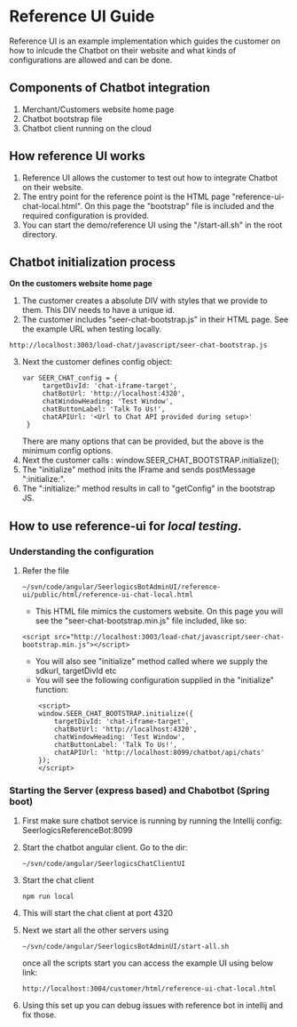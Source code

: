 # **Reference UI Guide**

Reference UI is an example implementation which guides the customer on how to inlcude the Chatbot on their website and what kinds of configurations are allowed and can be done.

## **Components of Chatbot integration**

1. Merchant/Customers website home page
2. Chatbot bootstrap file
3. Chatbot client running on the cloud

## **How reference UI works**

1. Reference UI allows the customer to test out how to integrate Chatbot on their website.
2. The entry point for the reference point is the HTML page "reference-ui-chat-local.html". On this page the "bootstrap" file is included and the required configuration is provided.
3. You can start the demo/reference UI using the "/start-all.sh" in the root directory.

## **Chatbot initialization process**

**On the customers website home page**

1. The customer creates a absolute DIV with styles that we provide to them. This DIV needs to have a unique id.
2. The customer includes "seer-chat-bootstrap.js" in their HTML page. See the example URL when testing locally.

```
http://localhost:3003/load-chat/javascript/seer-chat-bootstrap.js
```

3. Next the customer defines config object:
   ```
   var SEER_CHAT_config = {
        targetDivId: 'chat-iframe-target',
        chatBotUrl: 'http://localhost:4320',
        chatWindowHeading: 'Test Window',
        chatButtonLabel: 'Talk To Us!',
        chatAPIUrl: '<Url to Chat API provided during setup>'
    }
   ```
   There are many options that can be provided, but the above is the minimum config options.
4. Next the customer calls : window.SEER_CHAT_BOOTSTRAP.initialize();
5. The "initialize" method inits the IFrame and sends postMessage ":initialize:".
6. The ":initialize:" method results in call to "getConfig" in the bootstrap JS.

## **How to use reference-ui for _local testing_.**

### **Understanding the configuration**

1. Refer the file

   ```
   ~/svn/code/angular/SeerlogicsBotAdminUI/reference-ui/public/html/reference-ui-chat-local.html
   ```

   - This HTML file mimics the customers website.
     On this page you will see the "seer-chat-bootstrap.min.js" file included, like so:

   ```
   <script src="http://localhost:3003/load-chat/javascript/seer-chat-bootstrap.min.js"></script>
   ```

   - You will also see "initialize" method called where we supply the sdkurl, targetDivId etc
   - You will see the following configuration supplied in the "initialize" function:

   ```
       <script>
       window.SEER_CHAT_BOOTSTRAP.initialize({
           targetDivId: 'chat-iframe-target',
           chatBotUrl: 'http://localhost:4320',
           chatWindowHeading: 'Test Window',
           chatButtonLabel: 'Talk To Us!',
           chatAPIUrl: 'http://localhost:8099/chatbot/api/chats'
       });
       </script>
   ```

### **Starting the Server (express based) and Chabotbot (Spring boot)**

1. First make sure chatbot service is running by running the Intellij config: SeerlogicsReferenceBot:8099

2. Start the chatbot angular client. Go to the dir:
   ```
   ~/svn/code/angular/SeerlogicsChatClientUI
   ```
3. Start the chat client

   ```
   npm run local
   ```

4. This will start the chat client at port 4320

5. Next we start all the other servers using
   ```
   ~/svn/code/angular/SeerlogicsBotAdminUI/start-all.sh
   ```
   once all the scripts start you can access the example UI using below link:
   ```
   http://localhost:3004/customer/html/reference-ui-chat-local.html
   ```

6. Using this set up you can debug issues with reference bot in intellij and fix those.
